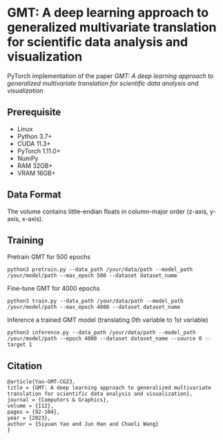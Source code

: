 # GMT: A deep learning approach to generalized multivariate translation for scientific data analysis and visualization

PyTorch implementation of the paper _GMT: A deep learning approach to generalized multivariate translation for scientific data analysis and visualization_

## Prerequisite

* Linux
* Python 3.7+
* CUDA 11.3+
* PyTorch 1.11.0+
* NumPy
* RAM 32GB+
* VRAM 16GB+

## Data Format
The volume contains little-endian floats in column-major order (z-axis, y-axis, x-axis).

## Training
Pretrain GMT for 500 epochs  
```
python3 pretrain.py --data_path /your/data/path --model_path /your/model/path --max_epoch 500 --dataset dataset_name
```

Fine-tune GMT for 4000 epochs  
```
python3 train.py --data_path /your/data/path --model_path /your/model/path --max_epoch 4000 --dataset dataset_name
```

Inference a trained GMT model (translating 0th variable to 1st variable)
```
python3 inference.py --data_path /your/data/path --model_path /your/model/path --epoch 4000 --dataset dataset_name --source 0 --target 1
```

## Citation
```
@article{Yao-GMT-CG23,
title = {GMT: A deep learning approach to generalized multivariate translation for scientific data analysis and visualization},
journal = {Computers & Graphics},
volume = {112},
pages = {92-104},
year = {2023},
author = {Siyuan Yao and Jun Han and Chaoli Wang}
}
```
